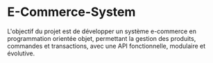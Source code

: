 # E-Commerce-System
L'objectif du projet est de développer un système e-commerce en programmation orientée objet, permettant la gestion des produits, commandes et transactions, avec une API fonctionnelle, modulaire et évolutive.
